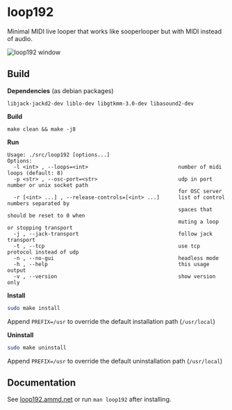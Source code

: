 # loop192

Minimal MIDI live looper that works like sooperlooper but with MIDI instead of audio.

![loop192 window](https://user-images.githubusercontent.com/5261671/140610503-493f5505-9a6e-4e40-b0d7-64b7ddc918b0.png)

## Build

**Dependencies** (as debian packages)
```
libjack-jackd2-dev liblo-dev libgtkmm-3.0-dev libasound2-dev
```

**Build**
```
make clean && make -j8
```

**Run**

```
Usage: ./src/loop192 [options...]
Options:
  -l <int> , --loops=<int>                             number of midi loops (default: 8)
  -p <str> , --osc-port=<str>                          udp in port number or unix socket path
                                                       for OSC server
  -r [<int> ...] , --release-controls=[<int> ...]      list of control numbers separated by
                                                       spaces that should be reset to 0 when
                                                       muting a loop or stopping transport
  -j , --jack-transport                                follow jack transport
  -t , --tcp                                           use tcp protocol instead of udp
  -n , --no-gui                                        headless mode
  -h , --help                                          this usage output
  -v , --version                                       show version only
```

**Install**

```bash
sudo make install
```

Append `PREFIX=/usr` to override the default installation path (`/usr/local`)

**Uninstall**

```bash
sudo make uninstall
```

Append `PREFIX=/usr` to override the default uninstallation path (`/usr/local`)

## Documentation

See [loop192.ammd.net](https://loop192.ammd.net/) or run `man loop192` after installing.
